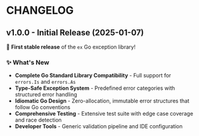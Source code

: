 # CHANGELOG

## v1.0.0 - Initial Release (2025-01-07)

🎉 **First stable release** of the `ex` Go exception library!

### ✨ What's New
- **Complete Go Standard Library Compatibility** - Full support for `errors.Is` and `errors.As`
- **Type-Safe Exception System** - Predefined error categories with structured error handling
- **Idiomatic Go Design** - Zero-allocation, immutable error structures that follow Go conventions
- **Comprehensive Testing** - Extensive test suite with edge case coverage and race detection
- **Developer Tools** - Generic validation pipeline and IDE configuration

